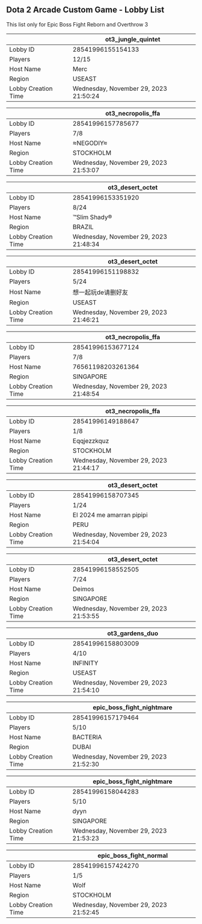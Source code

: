 ## Dota 2 Arcade Custom Game - Lobby List

This list only for Epic Boss Fight Reborn and Overthrow 3

|  | ot3_jungle_quintet |
| ------ | ------ |
| Lobby ID | 28541996155154133 |
| Players | 12/15 |
| Host Name | Merc |
| Region | USEAST |
| Lobby Creation Time | Wednesday, November 29, 2023 21:50:24 |


|  | ot3_necropolis_ffa |
| ------ | ------ |
| Lobby ID | 28541996157785677 |
| Players | 7/8 |
| Host Name | ≈NEGODIY≈ |
| Region | STOCKHOLM |
| Lobby Creation Time | Wednesday, November 29, 2023 21:53:07 |


|  | ot3_desert_octet |
| ------ | ------ |
| Lobby ID | 28541996153351920 |
| Players | 8/24 |
| Host Name | ™Slim Shady® |
| Region | BRAZIL |
| Lobby Creation Time | Wednesday, November 29, 2023 21:48:34 |


|  | ot3_desert_octet |
| ------ | ------ |
| Lobby ID | 28541996151198832 |
| Players | 5/24 |
| Host Name | 想一起玩de请删好友 |
| Region | USEAST |
| Lobby Creation Time | Wednesday, November 29, 2023 21:46:21 |


|  | ot3_necropolis_ffa |
| ------ | ------ |
| Lobby ID | 28541996153677124 |
| Players | 7/8 |
| Host Name | 76561198203261364 |
| Region | SINGAPORE |
| Lobby Creation Time | Wednesday, November 29, 2023 21:48:54 |


|  | ot3_necropolis_ffa |
| ------ | ------ |
| Lobby ID | 28541996149188647 |
| Players | 1/8 |
| Host Name | Eqqjezzkquz |
| Region | STOCKHOLM |
| Lobby Creation Time | Wednesday, November 29, 2023 21:44:17 |


|  | ot3_desert_octet |
| ------ | ------ |
| Lobby ID | 28541996158707345 |
| Players | 1/24 |
| Host Name | El 2024 me amarran pipipi |
| Region | PERU |
| Lobby Creation Time | Wednesday, November 29, 2023 21:54:04 |


|  | ot3_desert_octet |
| ------ | ------ |
| Lobby ID | 28541996158552505 |
| Players | 7/24 |
| Host Name | Deimos |
| Region | SINGAPORE |
| Lobby Creation Time | Wednesday, November 29, 2023 21:53:55 |


|  | ot3_gardens_duo |
| ------ | ------ |
| Lobby ID | 28541996158803009 |
| Players | 4/10 |
| Host Name | INFINITY |
| Region | USEAST |
| Lobby Creation Time | Wednesday, November 29, 2023 21:54:10 |


|  | epic_boss_fight_nightmare |
| ------ | ------ |
| Lobby ID | 28541996157179464 |
| Players | 5/10 |
| Host Name | BACTERIA |
| Region | DUBAI |
| Lobby Creation Time | Wednesday, November 29, 2023 21:52:30 |


|  | epic_boss_fight_nightmare |
| ------ | ------ |
| Lobby ID | 28541996158044283 |
| Players | 5/10 |
| Host Name | dyyn |
| Region | SINGAPORE |
| Lobby Creation Time | Wednesday, November 29, 2023 21:53:23 |


|  | epic_boss_fight_normal |
| ------ | ------ |
| Lobby ID | 28541996157424270 |
| Players | 1/5 |
| Host Name | Wolf |
| Region | STOCKHOLM |
| Lobby Creation Time | Wednesday, November 29, 2023 21:52:45 |


